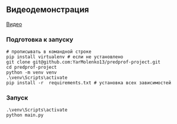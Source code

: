 ## Видеодемонстрация 
[Видео](https://youtu.be/teUe7xEJavI)

### Подготовка к запуску

```
# прописывать в командной строке
pip install virtualenv # если не установлено
git clone git@github.com:YarMolenko13/predprof-project.git
cd predprof-project
python -m venv venv
.\venv\Scripts\activate
pip install -r  requirements.txt # установка всех зависимостей 
```

### Запуск

```
.\venv\Scripts\activate
python main.py 
```
